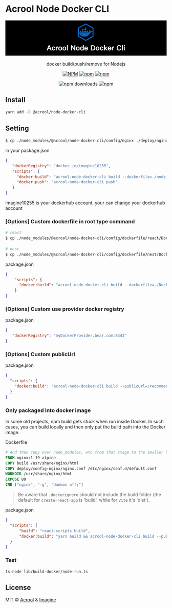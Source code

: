 # Acrool Node Docker CLI


<a href="https://github.com/acrool/acrool-node-docker-cli" title="Acrool Node Docker CLI - docker build/push/remove for Nodejs">
    <img src="https://raw.githubusercontent.com/acrool/acrool-node-docker-cli/main/public/og.png" alt="Acrool Node Docker CLI Logo"/>
</a>

<p align="center">
   docker build/push/remove for Nodejs
</p>

<div align="center">


[![NPM](https://img.shields.io/npm/v/@acrool/node-docker-cli.svg?style=for-the-badge)](https://www.npmjs.com/package/@acrool/node-docker-cli)
[![npm](https://img.shields.io/bundlejs/size/@acrool/node-docker-cli?style=for-the-badge)](https://github.com/@acrool/node-docker-cli/blob/main/LICENSE)
[![npm](https://img.shields.io/npm/l/@acrool/node-docker-cli?style=for-the-badge)](https://github.com/acrool/node-docker-cli/blob/main/LICENSE)

[![npm downloads](https://img.shields.io/npm/dm/@acrool/node-docker-cli.svg?style=for-the-badge)](https://www.npmjs.com/package/@acrool/node-docker-cli)
[![npm](https://img.shields.io/npm/dt/@acrool/node-docker-cli.svg?style=for-the-badge)](https://www.npmjs.com/package/@acrool/node-docker-cli)

</div>


## Install

```bash
yarn add -D @acrool/node-docker-cli
```

## Setting

```bash
$ cp ./node_modules/@acrool/node-docker-cli/config/nginx ./deploy/nginx
```

in your package.json
```json
{
   "dockerRegistry": "docker.io/imagine10255",
   "scripts": {
     "docker:build": "acrool-node-docker-cli build --dockerfile=./node_modules/@acrool/node-docker-cli/config/dockerfile/react/Dockerfile",
     "docker:push": "acrool-node-docker-cli push"
   }
}
```

imagine10255 is your dockerhub account, your can change your dockerhub account



### [Options] Custom dockerfile in root type command
```bash
# react
$ cp ./node_modules/@acrool/node-docker-cli/config/dockerfile/react/Dockerfile ./

# nest 
$ cp ./node_modules/@acrool/node-docker-cli/config/dockerfile/nest/Dockerfile ./ 
```

package.json
```json
{
    "scripts": {
      "docker:build": "acrool-node-docker-cli build --dockerfile=./Dockerfile"
    }
}
```




### [Options] Custom use provider docker registry

package.json
```json
{
   "dockerRegistry": "myDockerProvider.bear.com:8443"
}
```


### [Options] Custom publicUrl

package.json

```json
{
  "scripts": {
    "docker:build": "acrool-node-docker-cli build --publicUrl=/recommend  --dockerfile=./Dockerfile"
  }
}
```


### Only packaged into docker image

In some old projects, npm build gets stuck when run inside Docker. In such cases, you can build locally and then only put the build path into the Docker image.

Dockerfile
```dockerfile
# And then copy over node_modules, etc from that stage to the smaller base image
FROM nginx:1.19-alpine
COPY build /usr/share/nginx/html
COPY deploy/config-nginx/nginx.conf /etc/nginx/conf.d/default.conf
WORKDIR /usr/share/nginx/html
EXPOSE 80
CMD ["nginx", "-g", "daemon off;"]
```

> Be aware that `.dockerignore` should not include the build folder (the default for `create-react-app` is 'build', while for `Vite` it's 'dist').


package.json
```json
{
  "scripts": {
      "build": "react-scripts build",
      "docker:build": "yarn build && acrool-node-docker-cli build --publicUrl=/recommend  --dockerfile=./Dockerfile"
  }
}
```

### Test

```bash
ts-node lib/build-docker/node-run.ts
```


## License

MIT © [Acrool](https://github.com/acrool) & [Imagine](https://github.com/imagine10255)

